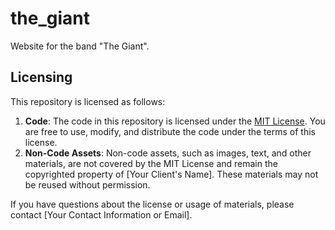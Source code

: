 # the_giant
Website for the band "The Giant".

## Licensing

This repository is licensed as follows:

1. **Code**: The code in this repository is licensed under the [MIT License](LICENSE). You are free to use, modify, and distribute the code under the terms of this license.
2. **Non-Code Assets**: Non-code assets, such as images, text, and other materials, are not covered by the MIT License and remain the copyrighted property of [Your Client's Name]. These materials may not be reused without permission.

If you have questions about the license or usage of materials, please contact [Your Contact Information or Email].
